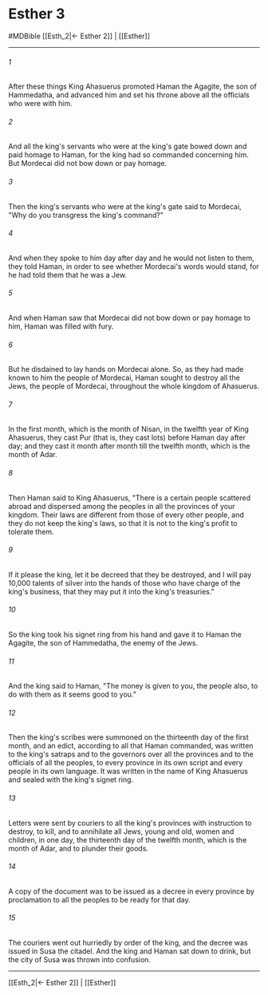 # Esther 3
#MDBible
[[Esth_2|← Esther 2]] | [[Esther]]

***

###### 1 
After these things King Ahasuerus promoted Haman the Agagite, the son of Hammedatha, and advanced him and set his throne above all the officials who were with him. 

###### 2 
And all the king's servants who were at the king's gate bowed down and paid homage to Haman, for the king had so commanded concerning him. But Mordecai did not bow down or pay homage. 

###### 3 
Then the king's servants who were at the king's gate said to Mordecai, "Why do you transgress the king's command?" 

###### 4 
And when they spoke to him day after day and he would not listen to them, they told Haman, in order to see whether Mordecai's words would stand, for he had told them that he was a Jew. 

###### 5 
And when Haman saw that Mordecai did not bow down or pay homage to him, Haman was filled with fury. 

###### 6 
But he disdained to lay hands on Mordecai alone. So, as they had made known to him the people of Mordecai, Haman sought to destroy all the Jews, the people of Mordecai, throughout the whole kingdom of Ahasuerus. 

###### 7 
In the first month, which is the month of Nisan, in the twelfth year of King Ahasuerus, they cast Pur (that is, they cast lots) before Haman day after day; and they cast it month after month till the twelfth month, which is the month of Adar. 

###### 8 
Then Haman said to King Ahasuerus, "There is a certain people scattered abroad and dispersed among the peoples in all the provinces of your kingdom. Their laws are different from those of every other people, and they do not keep the king's laws, so that it is not to the king's profit to tolerate them. 

###### 9 
If it please the king, let it be decreed that they be destroyed, and I will pay 10,000 talents of silver into the hands of those who have charge of the king's business, that they may put it into the king's treasuries." 

###### 10 
So the king took his signet ring from his hand and gave it to Haman the Agagite, the son of Hammedatha, the enemy of the Jews. 

###### 11 
And the king said to Haman, "The money is given to you, the people also, to do with them as it seems good to you." 

###### 12 
Then the king's scribes were summoned on the thirteenth day of the first month, and an edict, according to all that Haman commanded, was written to the king's satraps and to the governors over all the provinces and to the officials of all the peoples, to every province in its own script and every people in its own language. It was written in the name of King Ahasuerus and sealed with the king's signet ring. 

###### 13 
Letters were sent by couriers to all the king's provinces with instruction to destroy, to kill, and to annihilate all Jews, young and old, women and children, in one day, the thirteenth day of the twelfth month, which is the month of Adar, and to plunder their goods. 

###### 14 
A copy of the document was to be issued as a decree in every province by proclamation to all the peoples to be ready for that day. 

###### 15 
The couriers went out hurriedly by order of the king, and the decree was issued in Susa the citadel. And the king and Haman sat down to drink, but the city of Susa was thrown into confusion. 

***

[[Esth_2|← Esther 2]] | [[Esther]]
